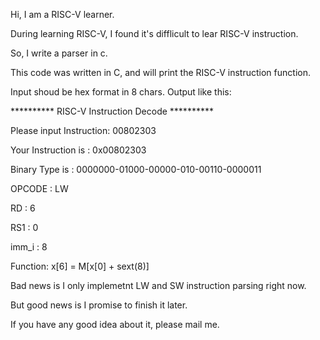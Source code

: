 Hi, I am a RISC-V learner.

During learning RISC-V, I found it's difflicult to lear RISC-V instruction.

So, I write a parser in c.

This code was written in C, and will print the RISC-V instruction function.

Input shoud be hex format in 8 chars.
Output like this:

********** RISC-V Instruction Decode **********

 Please input Instruction: 00802303

 Your Instruction is : 0x00802303

 Binary Type is      : 0000000-01000-00000-010-00110-0000011
 
 OPCODE : LW
 
 RD    : 6
 
 RS1   : 0
 
 imm_i : 8
 
 Function: x[6] = M[x[0] + sext(8)]

Bad news is I only implemetnt LW and SW instruction parsing right now.

But good news is I promise to finish it later.

If you have any good idea about it, please mail me.
